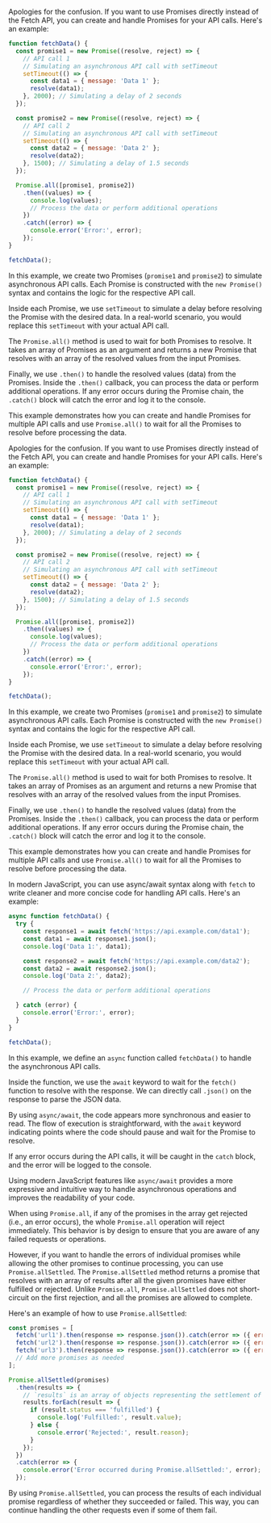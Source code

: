 Apologies for the confusion. If you want to use Promises directly instead of the Fetch API, you can create and handle Promises for your API calls. Here's an example:

```javascript
function fetchData() {
  const promise1 = new Promise((resolve, reject) => {
    // API call 1
    // Simulating an asynchronous API call with setTimeout
    setTimeout(() => {
      const data1 = { message: 'Data 1' };
      resolve(data1);
    }, 2000); // Simulating a delay of 2 seconds
  });

  const promise2 = new Promise((resolve, reject) => {
    // API call 2
    // Simulating an asynchronous API call with setTimeout
    setTimeout(() => {
      const data2 = { message: 'Data 2' };
      resolve(data2);
    }, 1500); // Simulating a delay of 1.5 seconds
  });

  Promise.all([promise1, promise2])
    .then((values) => {
      console.log(values);
      // Process the data or perform additional operations
    })
    .catch((error) => {
      console.error('Error:', error);
    });
}

fetchData();
```

In this example, we create two Promises (`promise1` and `promise2`) to simulate asynchronous API calls. Each Promise is constructed with the `new Promise()` syntax and contains the logic for the respective API call.

Inside each Promise, we use `setTimeout` to simulate a delay before resolving the Promise with the desired data. In a real-world scenario, you would replace this `setTimeout` with your actual API call.

The `Promise.all()` method is used to wait for both Promises to resolve. It takes an array of Promises as an argument and returns a new Promise that resolves with an array of the resolved values from the input Promises.

Finally, we use `.then()` to handle the resolved values (data) from the Promises. Inside the `.then()` callback, you can process the data or perform additional operations. If any error occurs during the Promise chain, the `.catch()` block will catch the error and log it to the console.

This example demonstrates how you can create and handle Promises for multiple API calls and use `Promise.all()` to wait for all the Promises to resolve before processing the data.


Apologies for the confusion. If you want to use Promises directly instead of the Fetch API, you can create and handle Promises for your API calls. Here's an example:

```javascript
function fetchData() {
  const promise1 = new Promise((resolve, reject) => {
    // API call 1
    // Simulating an asynchronous API call with setTimeout
    setTimeout(() => {
      const data1 = { message: 'Data 1' };
      resolve(data1);
    }, 2000); // Simulating a delay of 2 seconds
  });

  const promise2 = new Promise((resolve, reject) => {
    // API call 2
    // Simulating an asynchronous API call with setTimeout
    setTimeout(() => {
      const data2 = { message: 'Data 2' };
      resolve(data2);
    }, 1500); // Simulating a delay of 1.5 seconds
  });

  Promise.all([promise1, promise2])
    .then((values) => {
      console.log(values);
      // Process the data or perform additional operations
    })
    .catch((error) => {
      console.error('Error:', error);
    });
}

fetchData();
```

In this example, we create two Promises (`promise1` and `promise2`) to simulate asynchronous API calls. Each Promise is constructed with the `new Promise()` syntax and contains the logic for the respective API call.

Inside each Promise, we use `setTimeout` to simulate a delay before resolving the Promise with the desired data. In a real-world scenario, you would replace this `setTimeout` with your actual API call.

The `Promise.all()` method is used to wait for both Promises to resolve. It takes an array of Promises as an argument and returns a new Promise that resolves with an array of the resolved values from the input Promises.

Finally, we use `.then()` to handle the resolved values (data) from the Promises. Inside the `.then()` callback, you can process the data or perform additional operations. If any error occurs during the Promise chain, the `.catch()` block will catch the error and log it to the console.

This example demonstrates how you can create and handle Promises for multiple API calls and use `Promise.all()` to wait for all the Promises to resolve before processing the data.


In modern JavaScript, you can use async/await syntax along with `fetch` to write cleaner and more concise code for handling API calls. Here's an example:

```javascript
async function fetchData() {
  try {
    const response1 = await fetch('https://api.example.com/data1');
    const data1 = await response1.json();
    console.log('Data 1:', data1);

    const response2 = await fetch('https://api.example.com/data2');
    const data2 = await response2.json();
    console.log('Data 2:', data2);

    // Process the data or perform additional operations

  } catch (error) {
    console.error('Error:', error);
  }
}

fetchData();
```

In this example, we define an `async` function called `fetchData()` to handle the asynchronous API calls. 

Inside the function, we use the `await` keyword to wait for the `fetch()` function to resolve with the response. We can directly call `.json()` on the response to parse the JSON data.

By using `async/await`, the code appears more synchronous and easier to read. The flow of execution is straightforward, with the `await` keyword indicating points where the code should pause and wait for the Promise to resolve.

If any error occurs during the API calls, it will be caught in the `catch` block, and the error will be logged to the console.

Using modern JavaScript features like `async/await` provides a more expressive and intuitive way to handle asynchronous operations and improves the readability of your code.


When using `Promise.all`, if any of the promises in the array get rejected (i.e., an error occurs), the whole `Promise.all` operation will reject immediately. This behavior is by design to ensure that you are aware of any failed requests or operations.

However, if you want to handle the errors of individual promises while allowing the other promises to continue processing, you can use `Promise.allSettled`. The `Promise.allSettled` method returns a promise that resolves with an array of results after all the given promises have either fulfilled or rejected. Unlike `Promise.all`, `Promise.allSettled` does not short-circuit on the first rejection, and all the promises are allowed to complete.

Here's an example of how to use `Promise.allSettled`:

```javascript
const promises = [
  fetch('url1').then(response => response.json()).catch(error => ({ error: true, message: error.message })),
  fetch('url2').then(response => response.json()).catch(error => ({ error: true, message: error.message })),
  fetch('url3').then(response => response.json()).catch(error => ({ error: true, message: error.message })),
  // Add more promises as needed
];

Promise.allSettled(promises)
  .then(results => {
    // `results` is an array of objects representing the settlement of each promise
    results.forEach(result => {
      if (result.status === 'fulfilled') {
        console.log('Fulfilled:', result.value);
      } else {
        console.error('Rejected:', result.reason);
      }
    });
  })
  .catch(error => {
    console.error('Error occurred during Promise.allSettled:', error);
  });
```

By using `Promise.allSettled`, you can process the results of each individual promise regardless of whether they succeeded or failed. This way, you can continue handling the other requests even if some of them fail.
